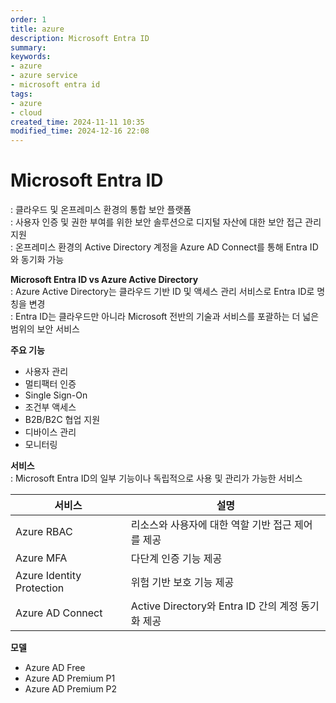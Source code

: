 ```yaml
---
order: 1
title: azure
description: Microsoft Entra ID
summary:
keywords:
- azure
- azure service
- microsoft entra id
tags:
- azure
- cloud
created_time: 2024-11-11 10:35
modified_time: 2024-12-16 22:08
---
```


# Microsoft Entra ID
: 클라우드 및 온프레미스 환경의 통합 보안 플랫폼  
: 사용자 인증 및 권한 부여를 위한 보안 솔루션으로 디지털 자산에 대한 보안 접근 관리 지원  
: 온프레미스 환경의 Active Directory 계정을 Azure AD Connect를 통해 Entra ID와 동기화 가능  

**Microsoft Entra ID vs Azure Active Directory**  
: Azure Active Directory는 클라우드 기반 ID 및 액세스 관리 서비스로 Entra ID로 명칭을 변경  
: Entra ID는 클라우드만 아니라 Microsoft 전반의 기술과 서비스를 포괄하는 더 넓은 범위의 보안 서비스  

**주요 기능**
- 사용자 관리
- 멀티팩터 인증
- Single Sign-On
- 조건부 액세스
- B2B/B2C 협업 지원
- 디바이스 관리
- 모니터링


**서비스**  
: Microsoft Entra ID의 일부 기능이나 독립적으로 사용 및 관리가 가능한 서비스  

서비스 | 설명
---|---
Azure RBAC | 리소스와 사용자에 대한 역할 기반 접근 제어를 제공
Azure MFA  | 다단계 인증 기능 제공
Azure Identity Protection | 위험 기반 보호 기능 제공
Azure AD Connect | Active Directory와 Entra ID 간의 계정 동기화 제공


**모델**
- Azure AD Free
- Azure AD Premium P1
- Azure AD Premium P2